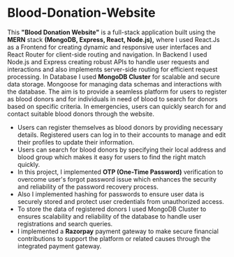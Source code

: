 # Blood-Donation-Website </br>
<p>This <b>"Blood Donation Website"</b> is a full-stack application built using the <b>MERN</b> stack <b>(MongoDB, Express, React, Node.js),</b> where I used React.Js as a Frontend for creating dynamic and responsive user interfaces and React Router for client-side routing and navigation. In Backend I used Node.js and Express creating robust APIs to handle user requests and interactions and also implements server-side routing for efficient request processing. In Database I used <b>MongoDB Cluster</b> for scalable and secure data storage. Mongoose for managing data schemas and interactions with the database. The aim is to provide a seamless platform for users to register as blood donors and for individuals in need of blood to search for donors based on specific criteria. In emergencies, users can quickly search for and contact suitable blood donors through the website.</p>
<ul>
  <li>
    Users can register themselves as blood donors by providing necessary details. Registered users can log in to their accounts to manage and edit their profiles to update their information.
  </li>
  <li>
    Users can search for blood donors by specifying their local address and blood group which makes it easy for users to find the right match quickly.
  </li>
  <li>
    In this project, I implemented <b>OTP (One-Time Password)</b> verification to overcome user's forgot password issue which enhances the security and reliability of the password recovery process.
  </li>
  <li>
    Also I implemented hashing for passwords to ensure user data is securely stored and protect user credentials from unauthorized access.
  </li>
  <li>
    To store the data of registered donors I used MongoDB Cluster to ensures scalability and reliability of the database to handle user registrations and search queries.
  </li>
  <li>
    I implemented a <b>Razorpay</b> payment gateway to make secure financial contributions to support the platform or related causes through the integrated payment gateway.
  </li>
</ul>

